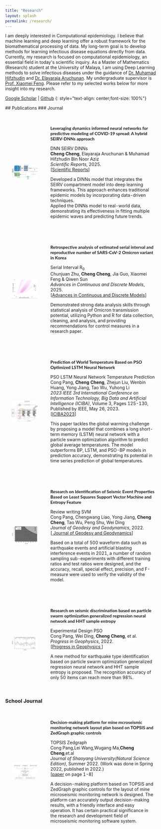 ```yaml
---
title: "Research"
layout: splash
permalink: /research/
---
```

I am deeply interested in Computational epidemiology. I believe that machine learning and deep learning offer a robust framework for the biomathematical processing of data. My long-term goal is to develop methods for learning infectious disease equations directly from data.  Currently, my research is focused on computational epidemiology, an essential field in today's scientific inquiry. As a Master of Mathematics (Research) student at the University of Malaya, I am using Deep Learning methods to solve infectious diseases under the guidance of [Dr. Muhamad Hifzhudin](https://umexpert.um.edu.my/hifz_din) and [Dr. Elayaraja Aruchunan](https://umexpert.um.edu.my/elayarajah). My undergraduate supervisor is  [Prof. Xiaomei Feng](https://lxy.xust.edu.cn/info/1129/3255.htm). Please refer to my selected works below for more insight into my research.


[Google Scholar]( https://scholar.google.com.my/citations?hl=en&user=-_xoqYAAAAAJ) \|
[Github](https://github.com/ChingyCheng)
{: style="text-align: center;font-size: 100%"}


<!-- style -->
<link rel="stylesheet" href="/assets/css/styles.css">
## Publications
### Journal

<!-- New Publication: Leveraging DINNs for Predictive Modeling of COVID-19 Spread -->
<table style="width:100%;border:0px;border-spacing:0px;border-collapse:separate;margin-right:auto;margin-left:auto;">
    <tbody>
      <tr>
        <td style="padding:20px;width:25%;vertical-align:middle">
          <div>
            <!-- Updated Image Path -->
            <img src='/images/DINNs.jpg' width="160">
          </div>
        </td>
        <td style="padding:20px;width:75%;vertical-align:middle">
          <p style="font-family:'Lato',Verdana,Helvetica,sans-serif; font-size:14px;font-weight:700">
            Leveraging dynamics informed neural networks for predictive modeling of COVID-19 spread: A hybrid SEIRV-DNNs approach
          </p>
          <div class="skills">
            <span class="skill">DNN</span>
            <span class="skill">SEIRV</span>
            <span class="skill">DINNs</span>
          </div>
          <strong>Cheng Cheng</strong>, Elayaraja Aruchunan & Muhamad Hifzhudin Bin Noor Aziz
          <br>
          <em>Scientific Reports</em>, 2025.
          <br>
          [<a href="https://www.nature.com/articles/s41598-025-85440-1" target="_blank" rel="noopener noreferrer">Scientific Reports</a>]
          <br>
          <p>
            Developed a DINNs model that integrates the SEIRV compartment model into deep learning frameworks. This approach enhances traditional epidemic models by incorporating data-driven techniques.<br>
            Applied the DINNs model to real-world data, demonstrating its effectiveness in fitting multiple epidemic waves and predicting future trends.
          </p>
        </td>
      </tr>
    </tbody>
</table> 

<!-- New Publication: Estimated Serial Interval and Reproduction Number of SARS-CoV-2 Omicron Variant -->
<table style="width:100%;border:0px;border-spacing:0px;border-collapse:separate;margin-right:auto;margin-left:auto;">
    <tbody>
      <tr>
        <td style="padding:20px;width:25%;vertical-align:middle">
          <div>
            <!-- Updated Image Path -->
            <img src='/images/Serial Interval.jpg' width="160">
          </div>
        </td>
        <td style="padding:20px;width:75%;vertical-align:middle">
          <p style="font-family:'Lato',Verdana,Helvetica,sans-serif; font-size:14px;font-weight:700">
           Retrospective analysis of estimated serial interval and reproductive number of SARS-CoV-2 Omicron variant in Korea
          </p>
          <div class="skills">
            <span class="skill">Serial Interval</span>
            <span class="skill">R<sub>0</sub></span>
          </div>
          Chunjuan Zhu, <strong>Cheng Cheng</strong>, Jia Guo, Xiaomei Feng & Qiwen Sun 
          <br>
          <em>Advances in Continuous and Discrete Models</em>, 2025.
          <br>
          [<a href="https://advancesincontinuousanddiscretemodels.springeropen.com/articles/10.1186/s13662-025-03906-y" target="_blank" rel="noopener noreferrer">Advances in Continuous and Discrete Models</a>]
          <br>
          <p>
        Demonstrated strong data analysis skills through statistical analysis of Omicron transmission potential, utilizing Python and R for data collection, cleaning, and analysis, and providing recommendations for control measures in a research paper.
          </p>
        </td>
      </tr>
    </tbody>
</table> 
<table style="width:100%;border:0px;border-spacing:0px;border-collapse:separate;margin-right:auto;margin-left:auto;">
    <tbody>
      <!-- Existing Publication 1 -->
      <tr>
        <td style="padding:20px;width:25%;vertical-align:middle">
          <div>
            <!-- Image for the publication -->
            <img src='/images/PSO-LSTM.jpg' width="160">
          </div>
        </td>
        <td style="padding:20px;width:75%;vertical-align:middle">
          <p style="font-family:'Lato',Verdana,Helvetica,sans-serif; font-size:14px;font-weight:700">
            Prediction of World Temperature Based on PSO Optimized LSTM Neural Network
          </p>
          <div class="skills">
            <span class="skill">PSO</span>
            <span class="skill">LSTM Neural Network</span>
            <span class="skill">Temperature Prediction</span>
          </div>
          Cong Pang, <strong>Cheng Cheng</strong>, Zhejun Liu, Wenbin Huang, Yong Jiang, Tao Wu, Yuhong Li
          <br>
          <em>2023 IEEE 3rd International Conference on Information Technology, Big Data and Artificial Intelligence (ICIBA)</em>, Volume 3, Pages 125-130, Published by IEEE, May 26, 2023.
          <br>
          [<a href="https://ieeexplore.ieee.org/document/10165253" target="_blank" rel="noopener noreferrer">ICIBA2023</a>]
          <br>
          <p>
            This paper tackles the global warming challenge by proposing a model that combines a long short-term memory (LSTM) neural network with a particle swarm optimization algorithm to predict global average temperatures. The model outperforms BP, LSTM, and PSO-BP models in prediction accuracy, demonstrating its potential in time series prediction of global temperatures.
          </p>
        </td>
      </tr>
    </tbody>
</table> 

<table style="width:100%;border:0px;border-spacing:0px;border-collapse:separate;margin-right:auto;margin-left:auto;">
    <tbody>
      <!-- Existing Publication 2 -->
      <tr>
        <td style="padding:20px;width:25%;vertical-align:middle">
          <div>
            <img src='/images/ercheng.jpg' width="160">
          </div>
        </td>
        <td style="padding:20px;width:75%;vertical-align:middle">
          <p style="font-family:'Lato',Verdana,Helvetica,sans-serif; font-size:14px;font-weight:700">
           Research on Identification of Seismic Event Properties Based on Least Squares Support Vector Machine and Entropy Feature
          </p>
          <div class="skills">
            <span class="skill">Review writing</span>
            <span class="skill">SVM</span>
          </div>
          Cong Pang, Chengwang Liao, Yong Jiang, <strong>Cheng Cheng</strong>, Tao Wu, Peng Shu, Wei Ding
          <br>
          <em>Journal of Geodesy and Geodynamics</em>, 2022.
          <br>
          [<a href=" http://www.jgg09.com/EN/Y2022/V42/I6/655" target="_blank" rel="noopener noreferrer"> Journal of Geodesy and Geodynamics</a>]
          <br>
          <p>Based on a total of 500 waveform data such as earthquake events and artificial blasting interference events in 2021, a number of random sampling sub-experiments with different training ratios and test ratios were designed, and the accuracy, recall, special effect, precision, and F-measure were used to verify the validity of the model.<br>
          </p>
        </td>
      </tr>
    </tbody>
</table> 

<table style="width:100%;border:0px;border-spacing:0px;border-collapse:separate;margin-right:auto;margin-left:auto;">
    <tbody>
      <!-- Existing Publication 3 -->
      <tr>
        <td style="padding:20px;width:25%;vertical-align:middle">
          <div>
            <img src='/images/pso.jpg' width="160">
          </div>
        </td>
        <td style="padding:20px;width:75%;vertical-align:middle">
          <p style="font-family:'Lato',Verdana,Helvetica,sans-serif; font-size:14px;font-weight:700">
         Research on seismic discrimination based on particle swarm optimization generalized regression neural network and HHT sample entropy
          </p>
          <div class="skills">
            <span class="skill">Experimental Design</span>
            <span class="skill">PSO</span>
          </div>
          Cong Pang, Wei Ding,
          <strong>Cheng Cheng</strong>, et al.
          <br>
          <em>Progress in Geophysics</em>, 2022.
          <br>
          [<a href=" http://en.dzkx.org/article/doi/10.6038/pg2022FF0438" target="_blank" rel="noopener noreferrer">Progress in Geophysics </a>]
<!--               [<a href="../pdfs/posters/optre_rldm_poster.pdf">poster</a>]
          [<a href="https://brown.hosted.panopto.com/Panopto/Pages/Viewer.aspx?id=7adfa2ab-3dde-46ab-b69e-aea800efe5ef">talk at RLDM</a> at 1:20:00] -->
          <br>
          <p>A new method for earthquake type identification based on particle swarm optimization generalized regression neural network and HHT sample entropy is proposed. The recognition accuracy of only 50 items can reach more than 98%.<br>
          </p>
        </td>
      </tr>
    </tbody>
</table> 


### School Journal
<table style="width:100%;border:0px;border-spacing:0px;border-collapse:separate;margin-right:auto;margin-left:auto;">
        <tbody>
          <!-- <tr bgcolor="#ffffd0"> -->
          <tr>
            <td style="padding:20px;width:25%;vertical-align:middle">
              <div>
               <img src='/images/TOPSIS.jpg' width="160">
              </div>
            </td>
            <td style="padding:20px;width:75%;vertical-align:middle">
              <p style="font-family:'Lato',Verdana,Helvetica,sans-serif; font-size:14px;font-weight:700">
             Decision-making platform for mine mcroseismic monitoring network layout plan based on TOPSIS and ZedGraph graphic controls
              </p>
                <div class="skills">
                  <span class="skill">TOPSIS</span>
                  <span class="skill">Zedgraph</span>
<!--                   <span class="skill">Kalman Filter</span>
                  <span class="skill">Inertial Measurement Unit</span> -->
                </div>
              Cong Pang,Lei Wang,Wugang Ma,<strong>Cheng Cheng</strong>,et.al
<!--               <a href="https://rocketreach.co/spencer-boyum-email_78257776">Spencer Boyum</a>,
              <a href="https://vivo.brown.edu/display/mparadis">Michael Paradiso</a> -->
              <br>
				<em>Journal of Shaoyang University(Natural Science Edition)</em>, Summer 2022. (Work was done in Spring 2022, published in 2022.)
              <br>
              [<a href="https://kns.cnki.net/kcms/detail/detail.aspx?dbcode=CJFD&dbname=CJFDAUTO&filename=SYXZ202203001&uniplatform=NZKPT&v=WQLhOUsEE2Ny13mKBzFFTg1MH4UfiBiMihiJSvVAzbPdTDJxVhDcT2K3elAZkcIw">paper</a> on page 1-8]
              <br>
              <p>A decision-making platform based on TOPSIS and ZedGraph graphic controls for the layout of mine microseismic monitoring network is designed. The platform can accurately output decision-making results, with a friendly interface and easy operation. It has certain practical significance in the research and development field of microseismic monitoring software system.<br>
              </p>
            </td>
          </tr>
        </tbody>
</table> 


<!-- ## Misc 
<table style="width:100%;border:0px;border-spacing:0px;border-collapse:separate;margin-right:auto;margin-left:auto;">
        <tbody>
           <tr bgcolor="#ffffd0"> 
          <tr>
            <td style="padding:20px;width:25%;vertical-align:middle">
              <div>
                <img src='/images/paper-images/robot-nav.png' width="160">
              </div>
            </td>
            <td style="padding:20px;width:75%;vertical-align:middle">
              <p style="font-family:'Lato',Verdana,Helvetica,sans-serif; font-size:14px;font-weight:700">
              Natural Language and Gesture Control for Robot Navigation
              </p>
              <div class="skills">
                <span class="skill">NLP</span>
                <span class="skill">gesture control</span>
                <span class="skill">navigation</span>
                <span class="skill">robotics simulation</span>
              </div>
              <a href="https://www.linkedin.com/in/ronald-baker-a978801b4/">Ronald Baker</a>,
              <strong>Zhiyuan Zhou</strong>,
              <a href="https://cs.brown.edu/people/stellex/">Stefanie Tellex</a>,
              <br>
				<em>final paper for Brown's Collaborative Robotics CS2951K</em>, Spring 2020.
              <br>
              [<a href="../pdfs/papers/nl-gesture-paper.pdf">paper</a>]
              [<a href="https://drive.google.com/file/d/1n_2syscPwRcwtKXXp40UMu6Vl1x3uDok/view?usp=sharing">demo video</a>]
              <br>
              <p>Created a pipeline that enables a robot to navigate to a destination more accurately, using pointing gestures to corroborate natural language commands.<br>
              </p>
            </td>
          </tr>
        </tbody>
</table>  -->
